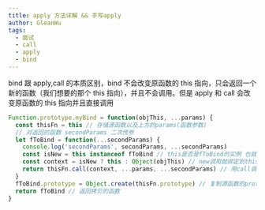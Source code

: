 ```yaml
---
title: apply 方法详解 && 手写apply
author: GleanWu
tags:
  - 面试
  - call
  - apply
  - bind
---
```


bind 跟 apply,call 的本质区别，bind 不会改变原函数的 this 指向，只会返回一个新的函数（我们想要的那个 this 指向），并且不会调用。但是 apply 和 call 会改变原函数的 this 指向并且直接调用

```javascript
Function.prototype.myBind = function(objThis, ...params) {
  const thisFn = this // 存储源函数以及上方的params(函数参数)
  // 对返回的函数 secondParams 二次传参
  let fToBind = function(...secondParams) {
    console.log('secondParams', secondParams, ...secondParams)
    const isNew = this instanceof fToBind // this是否是fToBind的实例 也就是返回的fToBind是否通过new调用
    const context = isNew ? this : Object(objThis) // new调用就绑定到this上,否则就绑定到传入的objThis上
    return thisFn.call(context, ...params, ...secondParams) // 用call调用源函数绑定this的指向并传递参数,返回执行结果
  }
  fToBind.prototype = Object.create(thisFn.prototype) // 复制源函数的prototype给fToBind
  return fToBind // 返回拷贝的函数
}
```

